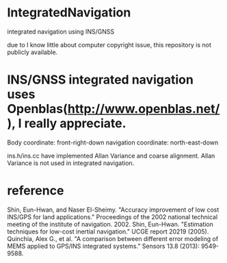 # IntegratedNavigation
integrated navigation using INS/GNSS

due to I know little about computer copyright issue, this repository is not publicly available.

# INS/GNSS integrated navigation uses Openblas(http://www.openblas.net/), I really appreciate.

Body coordinate: front-right-down
navigation coordinate: north-east-down

ins.h/ins.cc have implemented Allan Variance and coarse alignment. Allan Variance is not used in integrated navigation.

# reference
Shin, Eun-Hwan, and Naser El-Sheimy. "Accuracy improvement of low cost INS/GPS for land applications." Proceedings of the 2002 national technical meeting of the institute of navigation. 2002.
Shin, Eun-Hwan. "Estimation techniques for low-cost inertial navigation." UCGE report 20219 (2005).
Quinchia, Alex G., et al. "A comparison between different error modeling of MEMS applied to GPS/INS integrated systems." Sensors 13.8 (2013): 9549-9588.


